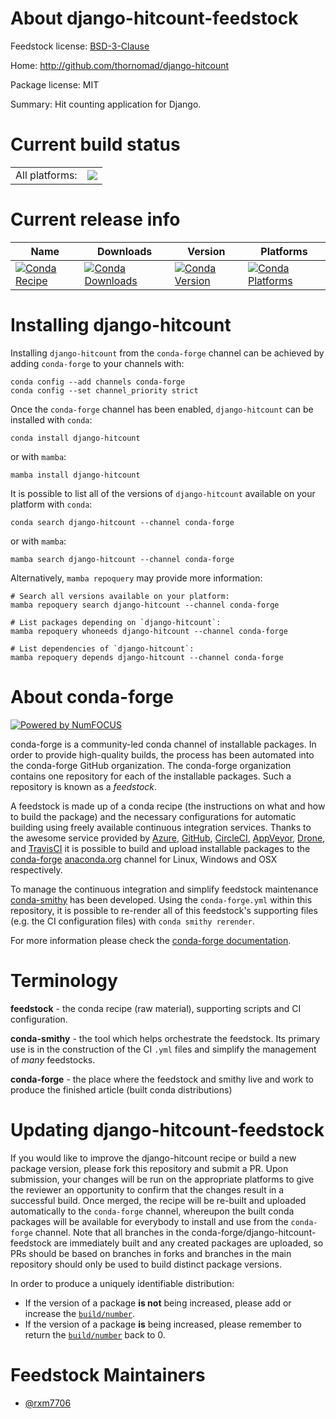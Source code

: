 About django-hitcount-feedstock
===============================

Feedstock license: [BSD-3-Clause](https://github.com/conda-forge/django-hitcount-feedstock/blob/main/LICENSE.txt)

Home: http://github.com/thornomad/django-hitcount

Package license: MIT

Summary: Hit counting application for Django.

Current build status
====================


<table><tr><td>All platforms:</td>
    <td>
      <a href="https://dev.azure.com/conda-forge/feedstock-builds/_build/latest?definitionId=21848&branchName=main">
        <img src="https://dev.azure.com/conda-forge/feedstock-builds/_apis/build/status/django-hitcount-feedstock?branchName=main">
      </a>
    </td>
  </tr>
</table>

Current release info
====================

| Name | Downloads | Version | Platforms |
| --- | --- | --- | --- |
| [![Conda Recipe](https://img.shields.io/badge/recipe-django--hitcount-green.svg)](https://anaconda.org/conda-forge/django-hitcount) | [![Conda Downloads](https://img.shields.io/conda/dn/conda-forge/django-hitcount.svg)](https://anaconda.org/conda-forge/django-hitcount) | [![Conda Version](https://img.shields.io/conda/vn/conda-forge/django-hitcount.svg)](https://anaconda.org/conda-forge/django-hitcount) | [![Conda Platforms](https://img.shields.io/conda/pn/conda-forge/django-hitcount.svg)](https://anaconda.org/conda-forge/django-hitcount) |

Installing django-hitcount
==========================

Installing `django-hitcount` from the `conda-forge` channel can be achieved by adding `conda-forge` to your channels with:

```
conda config --add channels conda-forge
conda config --set channel_priority strict
```

Once the `conda-forge` channel has been enabled, `django-hitcount` can be installed with `conda`:

```
conda install django-hitcount
```

or with `mamba`:

```
mamba install django-hitcount
```

It is possible to list all of the versions of `django-hitcount` available on your platform with `conda`:

```
conda search django-hitcount --channel conda-forge
```

or with `mamba`:

```
mamba search django-hitcount --channel conda-forge
```

Alternatively, `mamba repoquery` may provide more information:

```
# Search all versions available on your platform:
mamba repoquery search django-hitcount --channel conda-forge

# List packages depending on `django-hitcount`:
mamba repoquery whoneeds django-hitcount --channel conda-forge

# List dependencies of `django-hitcount`:
mamba repoquery depends django-hitcount --channel conda-forge
```


About conda-forge
=================

[![Powered by
NumFOCUS](https://img.shields.io/badge/powered%20by-NumFOCUS-orange.svg?style=flat&colorA=E1523D&colorB=007D8A)](https://numfocus.org)

conda-forge is a community-led conda channel of installable packages.
In order to provide high-quality builds, the process has been automated into the
conda-forge GitHub organization. The conda-forge organization contains one repository
for each of the installable packages. Such a repository is known as a *feedstock*.

A feedstock is made up of a conda recipe (the instructions on what and how to build
the package) and the necessary configurations for automatic building using freely
available continuous integration services. Thanks to the awesome service provided by
[Azure](https://azure.microsoft.com/en-us/services/devops/), [GitHub](https://github.com/),
[CircleCI](https://circleci.com/), [AppVeyor](https://www.appveyor.com/),
[Drone](https://cloud.drone.io/welcome), and [TravisCI](https://travis-ci.com/)
it is possible to build and upload installable packages to the
[conda-forge](https://anaconda.org/conda-forge) [anaconda.org](https://anaconda.org/)
channel for Linux, Windows and OSX respectively.

To manage the continuous integration and simplify feedstock maintenance
[conda-smithy](https://github.com/conda-forge/conda-smithy) has been developed.
Using the ``conda-forge.yml`` within this repository, it is possible to re-render all of
this feedstock's supporting files (e.g. the CI configuration files) with ``conda smithy rerender``.

For more information please check the [conda-forge documentation](https://conda-forge.org/docs/).

Terminology
===========

**feedstock** - the conda recipe (raw material), supporting scripts and CI configuration.

**conda-smithy** - the tool which helps orchestrate the feedstock.
                   Its primary use is in the construction of the CI ``.yml`` files
                   and simplify the management of *many* feedstocks.

**conda-forge** - the place where the feedstock and smithy live and work to
                  produce the finished article (built conda distributions)


Updating django-hitcount-feedstock
==================================

If you would like to improve the django-hitcount recipe or build a new
package version, please fork this repository and submit a PR. Upon submission,
your changes will be run on the appropriate platforms to give the reviewer an
opportunity to confirm that the changes result in a successful build. Once
merged, the recipe will be re-built and uploaded automatically to the
`conda-forge` channel, whereupon the built conda packages will be available for
everybody to install and use from the `conda-forge` channel.
Note that all branches in the conda-forge/django-hitcount-feedstock are
immediately built and any created packages are uploaded, so PRs should be based
on branches in forks and branches in the main repository should only be used to
build distinct package versions.

In order to produce a uniquely identifiable distribution:
 * If the version of a package **is not** being increased, please add or increase
   the [``build/number``](https://docs.conda.io/projects/conda-build/en/latest/resources/define-metadata.html#build-number-and-string).
 * If the version of a package **is** being increased, please remember to return
   the [``build/number``](https://docs.conda.io/projects/conda-build/en/latest/resources/define-metadata.html#build-number-and-string)
   back to 0.

Feedstock Maintainers
=====================

* [@rxm7706](https://github.com/rxm7706/)

